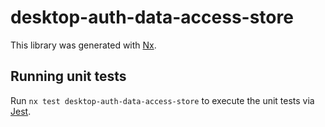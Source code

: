 # desktop-auth-data-access-store

This library was generated with [Nx](https://nx.dev).

## Running unit tests

Run `nx test desktop-auth-data-access-store` to execute the unit tests via [Jest](https://jestjs.io).
